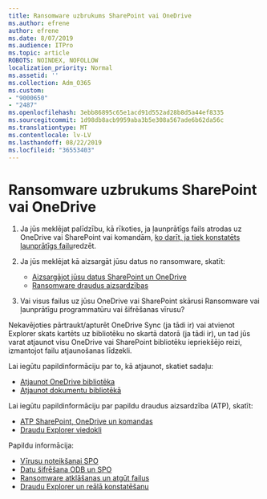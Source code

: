 ```yaml
---
title: Ransomware uzbrukums SharePoint vai OneDrive
ms.author: efrene
author: efrene
ms.date: 8/07/2019
ms.audience: ITPro
ms.topic: article
ROBOTS: NOINDEX, NOFOLLOW
localization_priority: Normal
ms.assetid: ''
ms.collection: Adm_O365
ms.custom:
- "9000650"
- "2487"
ms.openlocfilehash: 3ebb86895c65e1acd91d552ad28b8d5a44ef8335
ms.sourcegitcommit: 1d98db8acb9959aba3b5e308a567ade6b62da56c
ms.translationtype: MT
ms.contentlocale: lv-LV
ms.lasthandoff: 08/22/2019
ms.locfileid: "36553403"
---
```

# <a name="ransomware-attack-in-sharepoint-or-onedrive"></a>Ransomware uzbrukums SharePoint vai OneDrive

1.  Ja jūs meklējat palīdzību, kā rīkoties, ja ļaunprātīgs fails atrodas uz OneDrive vai SharePoint vai komandām, [ko darīt, ja tiek konstatēts ļaunprātīgs failu](https://support.office.com/en-ie/article/what-to-do-when-a-malicious-file-is-found-in-sharepoint-online-onedrive-or-microsoft-teams-01e902ad-a903-4e0f-b093-1e1ac0c37ad2)redzēt.
2. Ja jūs meklējat kā aizsargāt jūsu datus no ransomware, skatīt:
    - [Aizsargājot jūsu datus SharePoint un OneDrive](https://docs.microsoft.com/sharepoint/safeguarding-your-data) 
    - [Ransomware draudus aizsardzības](https://docs.microsoft.com/windows/security/threat-protection/intelligence/ransomware-malware)    

3.  Vai visus failus uz jūsu OneDrive vai SharePoint skārusi Ransomware vai ļaunprātīgu programmatūru vai šifrēšanas vīrusu? 

Nekavējoties pārtraukt/apturēt OneDrive Sync (ja tādi ir) vai atvienot Explorer skats kartēts uz bibliotēku no skartā datorā (ja tādi ir), un tad jūs varat atjaunot visu OneDrive vai SharePoint bibliotēku iepriekšējo reizi, izmantojot failu atjaunošanas līdzekli. 

Lai iegūtu papildinformāciju par to, kā atjaunot, skatiet sadaļu:

- [Atjaunot OneDrive bibliotēka](https://support.office.com/article/restore-your-onedrive-fa231298-759d-41cf-bcd0-25ac53eb8a150)
- [Atjaunot dokumentu bibliotēkā](https://support.office.com/article/restore-a-document-library-317791c3-8bd0-4dfd-8254-3ca90883d39a?ui=en-US&rs=en-US&ad=US)

Lai iegūtu papildinformāciju par papildu draudus aizsardzība (ATP), skatīt:
- [ATP SharePoint, OneDrive un komandas](https://docs.microsoft.com/office365/securitycompliance/atp-for-spo-odb-and-teams)
- [Draudu Explorer viedokli](https://docs.microsoft.com/office365/securitycompliance/threat-explorer-views)

Papildu informācija:

- [Vīrusu noteikšanai SPO](https://docs.microsoft.com/office365/securitycompliance/virus-detection-in-spo)</br>
- [Datu šifrēšana ODB un SPO](https://docs.microsoft.com/office365/securitycompliance/data-encryption-in-odb-and-spo)</br>
- [Ransomware atklāšanas un atgūt failus](https://support.office.com/article/Ransomware-detection-and-recovering-your-files-0d90ec50-6bfd-40f4-acc7-b8c12c73637f)</br>
- [Draudu Explorer un reālā konstatēšanu](https://docs.microsoft.com/office365/securitycompliance/threat-explorer-views)